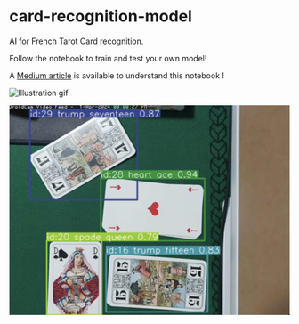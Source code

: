# card-recognition-model

AI for French Tarot Card recognition.

Follow the notebook to train and test your own model!

A [Medium article](https://medium.com/@stephanebranly.pro/where-tradition-meets-innovation-building-an-ai-powered-french-tarot-card-recognition-system-49ac52e1d9d3) is available to understand this notebook !

![Illustration gif](./assets/animation_track.gif)

![Illustration image](./assets/img.png)
